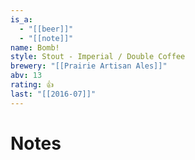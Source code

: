 ```yaml
---
is_a:
  - "[[beer]]"
  - "[[note]]"
name: Bomb!
style: Stout - Imperial / Double Coffee
brewery: "[[Prairie Artisan Ales]]"
abv: 13
rating: 👍
last: "[[2016-07]]"
---
```

# Notes

